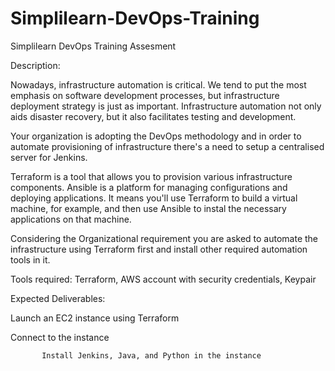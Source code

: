 # Simplilearn-DevOps-Training
Simplilearn DevOps Training Assesment 

Description:

Nowadays, infrastructure automation is critical. We tend to put the most emphasis on software development processes, but infrastructure deployment strategy is just as important. Infrastructure automation not only aids disaster recovery, but it also facilitates testing and development.

Your organization is adopting the DevOps methodology and in order to automate provisioning of infrastructure there's a need to setup a centralised server for Jenkins.

Terraform is a tool that allows you to provision various infrastructure components. Ansible is a platform for managing configurations and deploying applications. It means you'll use Terraform to build a virtual machine, for example, and then use Ansible to instal the necessary applications on that machine.

Considering the Organizational requirement you are asked to automate the infrastructure using Terraform first and install other required automation tools in it.

Tools required: Terraform, AWS account with security credentials, Keypair

 

Expected Deliverables:

Launch an EC2 instance using Terraform

Connect to the instance

           Install Jenkins, Java, and Python in the instance
